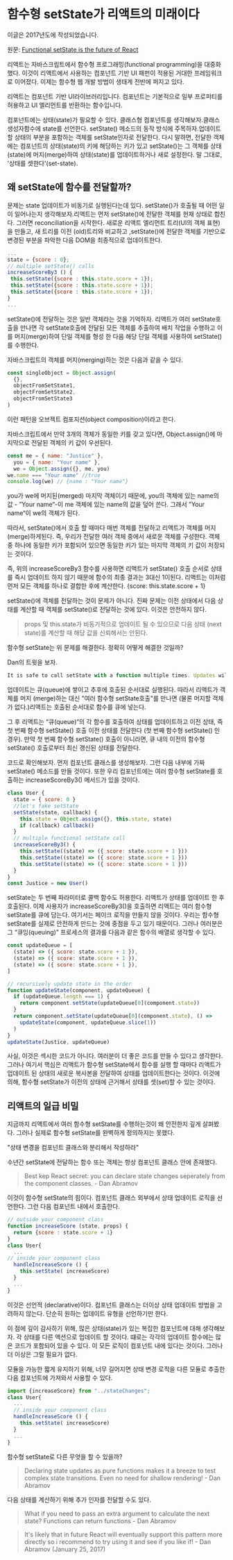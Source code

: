 # 함수형 setState가 리액트의 미래이다

이글은 2017년도에 작성되었습니다.

원문: [Functional setState is the future of React](https://www.freecodecamp.org/news/functional-setstate-is-the-future-of-react-374f30401b6b/#.lt8jkdocr)

리액트는 자바스크립트에서 함수형 프로그래밍(functional programming)을 대중화 했다. 이것이 리액트에서 사용하는 컴포넌트 기반 UI 패펀이 적용된 거대한 프레임워크로 이어졌다. 이제는 함수형 웹 개발 방법이 생태계 전반에 퍼지고 있다.

리액트는 컴포넌트 기반 UI라이브러리입니다. 컴포넌트는 기본적으로 일부 프로퍼티를 허용하고 UI 엘리먼트를 반환하는 함수입니다.

컴포넌트에는 상태(state)가 필요할 수 있다. 클래스형 컴포넌트를 생각해보자.클래스 생성자함수에 state를 선언한다. setState() 메소드의 동작 방식에 주목하자.업데이트할 상태의 부분을 포함하는 객체를 setState인자로 전달한다. 다시 말하면, 전달한 객체에는 컴포넌트의 상태(state)의 키에 해당하는 키가 있고 setState()는 그 객체를 상태(state)에 머지(merge)하여 상태(state)를 업데이트하거나 새로 설정한다. 말 그대로, '상태를 셋한다'(set-state).

## 왜 setState에 함수를 전달할까?

문제는 state 업데이트가 비동기로 실행된다는데 있다.
setState()가 호출될 때 어떤 일이 일어나는지 생각해보자.리액트는 먼저 setState()에 전달한 객체를 현재 상태로 합친다. 그러면 reconciliation을 시작한다. 새로운 리액트 엘리먼트 트리(UI의 객체 표현)을 만들고, 새 트리를 이전 (old)트리와 비교하고 ,setState()에 전달한 객체를 기반으로 변경된 부분을 파악한 다음 DOM을 최종적으로 업데이트한다.

```js
...
state = {score : 0};
// multiple setState() calls
increaseScoreBy3 () {
 this.setState({score : this.state.score + 1});
 this.setState({score : this.state.score + 1});
 this.setState({score : this.state.score + 1});
}
...
```

setState()에 전달하는 것은 일반 객체라는 것을 기억하자. 리액트가 여러 setState호출을 만나면 각 setState호출에 전달된 모든 객체를 추출하여 배치 작업을 수행하고 이를 머지(merge)하여 단일 객체를 형성 한 다음 해당 단일 객체를 사용하여 setState()를 수행한다.

자바스크립트의 객체를 머지(merging)하는 것은 다음과 같을 수 있다.

```js
const singleObject = Object.assign(
  {},
  objectFromSetState1,
  objectFromSetState2,
  objectFromSetState3
)
```

이런 패턴을 오브젝트 컴포지션(object composition)이라고 한다.

자바스크립트에서 만약 3개의 객체가 동일한 키를 갖고 있다면, Object.assign()에 마지막으로 전달된 객체의 키 값이 우선된다.

```js
const me = { name: "Justice" },
  you = { name: "Your name" },
  we = Object.assign({}, me, you)
we.name === "Your name" //true
console.log(we) // {name : "Your name"}
```

you가 we에 머지된(merged) 마지막 객체이기 때문에, you의 객체에 있는 name의 값 - ”Your name“-이 me 객체에 있는 name의 값을 덮어 쓴다. 그래서 ”Your name“이 we의 객체가 된다.

따라서, setState()에서 호출 할 때마다 매번 객체를 전달하고 리액트가 객체를 머지(merge)하게된다. 즉, 우리가 전달한 여러 객체 중에서 새로운 객체를 구성한다. 객체 중 하나에 동일한 키가 포함되어 있으면 동일한 키가 있는 마지막 객체의 키 값이 저장되는 것이다.

즉, 위의 increaseScoreBy3 함수를 사용하면 리액트가 setState() 호출 순서로 상태를 즉시 업데이트 하지 않기 때문에 함수의 최종 결과는 3대신 1이된다. 리액트는 이처럼 먼저 모든 객체를 하나로 결합한 후에 계산한다. {score: this.state.score + 1}

setState()에 객체를 전달하는 것이 문제가 아니다. 진짜 문제는 이전 상태에서 다음 상태를 계산할 때 객체를 setState()로 전달하는 것에 있다. 이것은 안전하지 않다.

> props 및 this.state가 비동기적으로 업데이트 될 수 있으므로 다음 상태 (next state)를 계산할 때 해당 값을 신뢰해서는 안된다.

함수형 setState는 위 문제를 해결한다. 정확히 어떻게 해결한 것일까?

Dan의 트윗을 보자.

```js
It is safe to call setState with a function multiple times. Updates will be queued and later executed in the order thye were called.
```

업데이트는 큐(queue)에 쌓이고 추후에 호출된 순서대로 실행된다.
따라서 리액트가 객체를 머지 (merge)하는 대신 "여러 함수형 setState호출"를 만나면 (물론 머지할 객체가 없다.)리액트는 호출된 순서대로 함수를 큐에 넣는다.

그 후 리액트는 “큐(queue)“의 각 함수를 호출하여 상태를 업데이트하고 이전 상태, 즉 첫 번째 함수형 setState() 호출 이전 상태를 전달한다 (첫 번째 함수형 setState() 인 경우). 만약 첫 번째 함수형 setState() 호출이 아니라면, 큐 내의 이전의 함수형 setState() 호출로부터 최신 갱신된 상태를 전달한다.

코드로 확인해보자. 먼저 컴포넌트 클래스를 생성해보자. 그런 다음 내부에 가짜 setState() 메소드를 만들 것이다. 또한 우리 컴포넌트에는 여러 함수형 setState를 호출하는 increaseScoreBy3() 메서드가 있을 것이다.

```js
class User {
  state = { score: 0 }
  //let's fake setState
  setState(state, callback) {
    this.state = Object.assign({}, this.state, state)
    if (callback) callback()
  }
  // multiple functional setState call
  increaseScoreBy3() {
    this.setState((state) => ({ score: state.score + 1 }))
    this.setState((state) => ({ score: state.score + 1 }))
    this.setState((state) => ({ score: state.score + 1 }))
  }
}
const Justice = new User()
```

setState는 두 번째 파라미터로 콜백 함수도 허용한다. 리액트가 상태를 업데이트 한 후 호출된다.
이제 사용자가 increaseScoreBy3()을 호출하면 리액트는 여러 함수형 setState를 큐에 담는다. 여기서는 페이크 로직을 만들지 않을 것이다. 우리는 함수형 setState를 실제로 안전하게 만드는 것에 중점을 두고 있기 때문이다. 그러나 여러분은 그 “큐잉(queuing)” 프로세스의 결과를 다음과 같은 함수의 배열로 생각할 수 있다.

```js
const updateQueue = [
  (state) => ({ score: state.score + 1 }),
  (state) => ({ score: state.score + 1 }),
  (state) => ({ score: state.score + 1 }),
]
```

```js
// recursively update state in the order
function updateState(component, updateQueue) {
  if (updateQueue.length === 1) {
    return component.setState(updateQueue[0](component.state))
  }
  return component.setState(updateQueue[0](component.state), () =>
    updateState(component, updateQueue.slice(1))
  )
}
updateState(Justice, updateQueue)
```

사실, 이것은 섹시한 코드가 아니다. 여러분이 더 좋은 코드를 만들 수 있다고 생각한다. 그러나 여기서 핵심은 리액트가 함수형 setState에서 함수를 실행 할 때마다 리액트가 업데이트 된 상태의 새로운 복사본을 전달하여 상태를 업데이트한다는 것이다. 이것에 의해, 함수형 setState가 이전의 상태에 근거해서 상태를 셋(set)할 수 있는 것이다.

## 리액트의 일급 비밀

지금까지 리액트에서 여러 함수형 setState를 수행하는것이 왜 안전한지 깊게 살펴봤다. 그러나 실제로 함수형 setState를 완벽하게 정의하지는 못했다.

"상태 변경을 컴포넌트 클래스와 분리해서 작성하라"

수년간 setState에 전달하는 함수 또는 객체는 항상 컴포넌트 클래스 안에 존재했다.

> Best kep React secret: you can declare state changes seperately from the component classes. - Dan Abramov

이것이 함수형 setState의 힘이다. 컴포넌트 클래스 외부에서 상태 업데이트 로직을 선언한다. 그런 다음 컴포넌트 내에서 호출한다.

```js
// outside your component class
function increaseScore (state, props) {
  return {score : state.score + 1}
}
class User{
  ...
// inside your component class
  handleIncreaseScore () {
    this.setState( increaseScore)
  }
  ...
}
```

이것은 선언적 (declarative)이다. 컴포넌트 클래스는 더이상 상태 업데이트 방법을 고려하지 않는다. 단순히 원하는 업데이트 유형을 선언하기만 한다.

이 점에 깊이 감사하기 위해, 많은 상태(state)가 있는 복잡한 컴포넌트에 대해 생각해보자. 각 상태를 다른 액션으로 업데이트 할 것이다. 떄로는 각각의 업데이트 함수에는 많은 코드가 포함되어 있을 수 있다. 이 모든 로직이 컴포넌트 내에 있다는 것이다. 그러나 더 이상은 그럴 필요가 없다.

모듈을 가능한 짧게 유지하기 위해, 너무 길어지면 상태 변경 로직을 다른 모듈로 추출한 다음 컴포넌트에 가져와서 사용할 수 있다.

```js
import {increaseScore} from "../stateChanges";
class User{
  ...
  // inside your component class
  handleIncreaseScore () {
    this.setState( increaseScore)
  }
  ...
}
```

함수형 setState로 다른 무엇을 할 수 있을까?

> Declaring state updates as pure functions makes it a breeze to test complex state transitions. Even no need for shallow rendering! - Dan Abramov

다음 상태를 계산하기 위해 추가 인자를 전달할 수도 있다.

> What if you need to pass an extra argument to calculate the next state? Functions can return functions - Dan Abramov

> It's likely that in future React will eventually support this pattern more directly so i recommend to try using it and see if you like if! - Dan Abramov (January 25, 2017)

